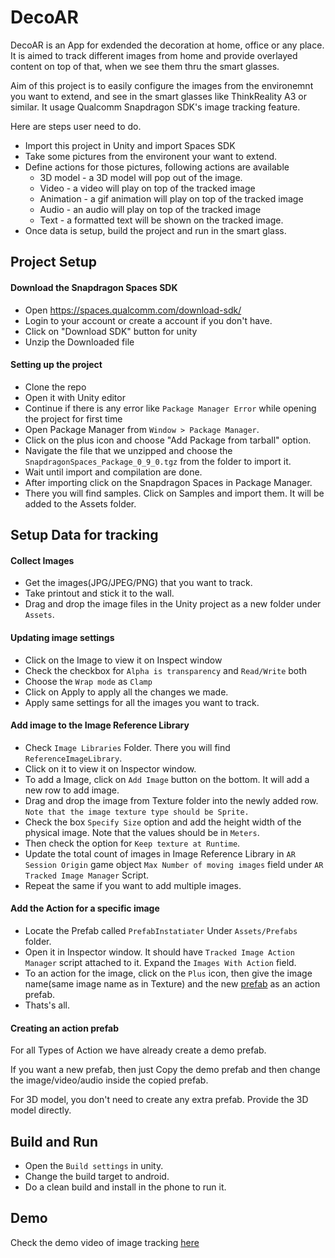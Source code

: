 # DecoAR

DecoAR is an App for exdended the decoration at home, office or any place. It is aimed to track different images from home and provide overlayed content on top of that, when we see them thru the smart glasses.  

Aim of this project is to easily configure the images from the environemnt you want to extend, and see in the smart glasses like ThinkReality A3 or similar. It usage Qualcomm Snapdragon SDK's image tracking feature.   

Here are steps user need to do. 

- Import this project in Unity and import Spaces SDK  
- Take some pictures from the environent your want to extend. 
- Define actions for those pictures, following actions are available
  -  3D model - a 3D model will pop out of the image. 
  -  Video - a video will play on top of the tracked image
  -  Animation - a gif animation will play on top of the tracked image
  -  Audio - an audio will play on top of the tracked image
  -  Text - a formatted text will be shown on the tracked image.
- Once data is setup, build the project and run in the smart glass. 



## Project Setup

#### Download the Snapdragon Spaces SDK
- Open https://spaces.qualcomm.com/download-sdk/
- Login to your account or create a account if you don't have.
- Click on "Download SDK" button for unity
- Unzip the Downloaded file

#### Setting up the project
- Clone the repo
- Open it with Unity editor
- Continue if there is any error like `Package Manager Error` while opening the project for first time
- Open Package Manager from `Window > Package Manager`.
- Click on the plus icon and choose "Add Package from tarball" option.
- Navigate the file that we unzipped and choose the `SnapdragonSpaces_Package_0_9_0.tgz` from the folder to import it.
- Wait until import and compilation are done.
- After importing click on the Snapdragon Spaces in Package Manager.
- There you will find samples. Click on Samples and import them. It will be added to the Assets folder.



## Setup Data for tracking

#### Collect Images
- Get the images(JPG/JPEG/PNG) that you want to track.
- Take printout and stick it to the wall.
- Drag and drop the image files in the Unity project as a new folder under `Assets`.

#### Updating image settings
- Click on the Image to view it on Inspect window
- Check the checkbox for `Alpha is transparency` and `Read/Write` both
- Choose the `Wrap mode` as `Clamp`
- Click on Apply to apply all the changes we made.
- Apply same settings for all the images you want to track.

#### Add image to the Image Reference Library
- Check `Image Libraries` Folder. There you will find `ReferenceImageLibrary`.
- Click on it to view it on Inspector window.
- To add a Image, click on `Add Image` button on the bottom. It will add a new row to add image.
- Drag and drop the image from Texture folder into the newly added row. `Note that the image texture type should be Sprite.`
- Check the box `Specify Size` option and add the height width of the physical image. Note that the values should be in `Meters`.
- Then check the option for `Keep texture at Runtime`.
- Update the total count of images in Image Reference Library in `AR Session Origin` game object `Max Number of moving images` field under `AR Tracked Image Manager` Script.
- Repeat the same if you want to add multiple images.

#### Add the Action for a specific image
- Locate the Prefab called `PrefabInstatiater` Under `Assets/Prefabs` folder.
- Open it in Inspector window. It should have `Tracked Image Action Manager` script attached to it. Expand the `Images With Action` field.
- To an action for the image, click on the `Plus` icon, then give the image name(same image name as in Texture) and the new [prefab](#creating-an-action-prefab) as an action prefab.
- Thats's all.

#### Creating an action prefab
For all Types of Action we have already create a demo prefab.

If you want a new prefab, then just Copy the demo prefab and then change the image/video/audio inside the copied prefab.

For 3D model, you don't need to create any extra prefab. Provide the 3D model directly.

## Build and Run
- Open the `Build settings` in unity.
- Change the build target to android.
- Do a clean build and install in the phone to run it.

## Demo 
Check the demo video of image tracking [here](./References/Demo.mp4)
